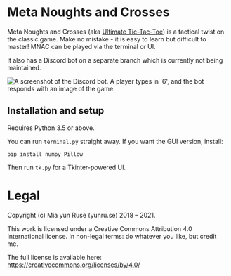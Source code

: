 # Meta Noughts and Crosses

Meta Noughts and Crosses (aka [Ultimate Tic-Tac-Toe](wiki)) is a tactical twist on the classic game. Make no mistake - it is easy to learn but difficult to master! MNAC can be played via the terminal or UI.

It also has a Discord bot on a separate branch which is currently not being maintained.

![A screenshot of the Discord bot. A player types in '6', and the bot responds with an image of the game.](assets/screenshot_discord.png)
## Installation and setup

Requires Python 3.5 or above.

You can run `terminal.py` straight away. If you want the GUI version, install:

`pip install numpy Pillow`

Then run `tk.py` for a Tkinter-powered UI.

[wiki]: https://en.wikipedia.org/wiki/Ultimate_tic-tac-toe
[API]: https://discordapp.com/developers/applications/me

# Legal

Copyright (c) Mia yun Ruse (yunru.se) 2018 – 2021.

This work is licensed under a Creative Commons Attribution 4.0 International
license. In non-legal terms: do whatever you like, but credit me.

The full license is available here:
https://creativecommons.org/licenses/by/4.0/

